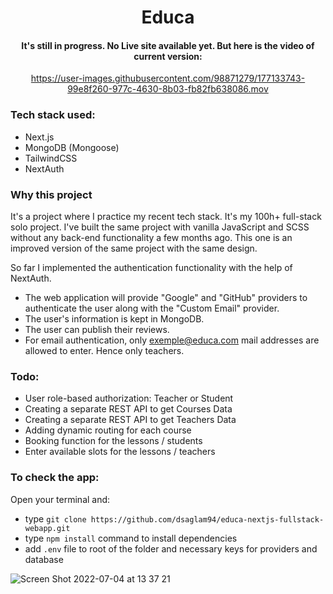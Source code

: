 <div align="center">
  
  # Educa 
  #### It's still in progress. No Live site available yet. But here is the video of current version:
 
  https://user-images.githubusercontent.com/98871279/177133743-99e8f260-977c-4630-8b03-fb82fb638086.mov


</div>
  
  ### Tech stack used: 
  - Next.js
  - MongoDB (Mongoose)
  - TailwindCSS
  - NextAuth 
  
  ### Why this project
  
  It's a project where I practice my recent tech stack. It's my 100h+ full-stack solo project. I've built the same project with vanilla JavaScript and SCSS without any back-end functionality a few months ago. This one is an improved version of the same project with the same design.
  
 So far I implemented the authentication functionality with the help of NextAuth. 
 - The web application will provide "Google" and "GitHub" providers to authenticate the user along with the "Custom Email" provider. 
 - The user's information is kept in MongoDB. 
 - The user can publish their reviews.
 - For email authentication, only exemple@educa.com mail addresses are allowed to enter. Hence only teachers.
 
 ### Todo: 

- User role-based authorization: Teacher or Student
- Creating a separate REST API to get Courses Data
- Creating a separate REST API to get Teachers Data
- Adding dynamic routing for each course
- Booking function for the lessons / students
- Enter available slots for the lessons / teachers

### To check the app:
Open your terminal and:

- type `git clone https://github.com/dsaglam94/educa-nextjs-fullstack-webapp.git`
- type `npm install` command to install dependencies
- add `.env` file to root of the folder and necessary keys for providers and database

![Screen Shot 2022-07-04 at 13 37 21](https://user-images.githubusercontent.com/98871279/177138178-257734a4-fd1f-494f-8815-8dec605fd124.png)

 

